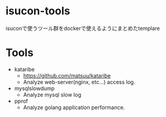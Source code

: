 # isucon-tools
isuconで使うツール群をdockerで使えるようにまとめたtemplare


# Tools
- kataribe
    - https://github.com/matsuu/kataribe
    - Analyze web-server(nginx, etc...) access log.
- mysqlslowdump
    - Analyze mysql slow log
- pprof
    - Analyze golang application performance.